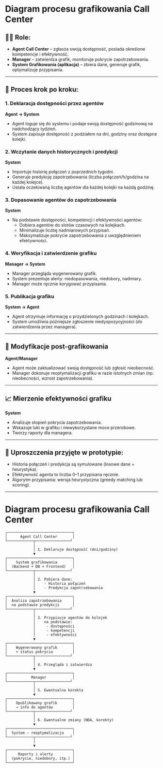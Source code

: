 # Diagram procesu grafikowania Call Center

## 🧑‍💼 Role:
- **Agent Call Center** – zgłasza swoją dostępność, posiada określone kompetencje i efektywność.
- **Manager** – zatwierdza grafik, monitoruje pokrycie zapotrzebowania.
- **System Grafikowania (aplikacja)** – zbiera dane, generuje grafik, optymalizuje przypisania.

---

## 🔁 Proces krok po kroku:

### 1. Deklaracja dostępności przez agentów
**Agent → System**
- Agent loguje się do systemu i podaje swoją dostępność godzinową na nadchodzący tydzień.
- System zapisuje dostępność z podziałem na dni, godziny oraz dostępne kolejki.

### 2. Wczytanie danych historycznych i predykcji
**System**
- Importuje historię połączeń z poprzednich tygodni.
- Generuje predykcję zapotrzebowania (liczba połączeń/h/godzina na każdej kolejce).
- Ustala oczekiwaną liczbę agentów dla każdej kolejki na każdą godzinę.

### 3. Dopasowanie agentów do zapotrzebowania
**System**
- Na podstawie dostępności, kompetencji i efektywności agentów:
    - Dobiera agentów do slotów czasowych na kolejkach.
    - Minimalizuje liczbę nadmiarowych przypisań.
    - Maksymalizuje pokrycie zapotrzebowania z uwzględnieniem efektywności.

### 4. Weryfikacja i zatwierdzenie grafiku
**Manager → System**
- Manager przegląda wygenerowany grafik.
- System prezentuje alerty: niedopasowania, niedobory, nadmiary.
- Manager może ręcznie korygować przypisania.

### 5. Publikacja grafiku
**System → Agent**
- Agent otrzymuje informację o przydzielonych godzinach i kolejkach.
- System umożliwia późniejsze zgłoszenie niedyspozycyjności (do zatwierdzenia przez managera).

---

## 🔄 Modyfikacje post-grafikowania
**Agent/Manager**
- Agent może zaktualizować swoją dostępność lub zgłosić nieobecność.
- Manager dokonuje reoptymalizacji grafiku w razie istotnych zmian (np. nieobecności, wzrost zapotrzebowania).

---

## 📈 Mierzenie efektywności grafiku
**System**
- Analizuje stopień pokrycia zapotrzebowania.
- Wskazuje luki w grafiku i niewykorzystane moce przerobowe.
- Tworzy raporty dla managera.

---

## 🧠 Uproszczenia przyjęte w prototypie:
- Historia połączeń i predykcja są symulowane (losowe dane + heurystyka).
- Efektywność agenta to liczba 0–1 przypisana ręcznie.
- Algorytm przypisania: wersja heurystyczna (greedy matching lub scoring).

---

# Diagram procesu grafikowania Call Center

```text
┌──────────────────────────────┐
│      Agent Call Center       │
└────────────┬────────────────┘
             │
             │ 1. Deklaruje dostępność (dni/godziny)
             ▼
┌──────────────────────────────┐
│    System grafikowania       │
│  (Backend + DB + Frontend)   │
└────────────┬────────────────┘
             │
             │ 2. Pobiera dane:
             │    - Historia połączeń
             │    - Predykcja zapotrzebowania
             ▼
┌──────────────────────────────┐
│  Analiza zapotrzebowania     │
│  na podstawie predykcji      │
└────────────┬────────────────┘
             │
             │ 3. Przypisuje agentów do kolejek
             │    na podstawie:
             │     - dostępności
             │     - kompetencji
             │     - efektywności
             ▼
┌──────────────────────────────┐
│    Wygenerowany grafik       │
│    + status pokrycia         │
└────────────┬────────────────┘
             │
             │ 4. Przegląda i zatwierdza
             ▼
┌──────────────────────────────┐
│           Manager            │
└────────────┬────────────────┘
             │
             │ 5. Ewentualna korekta
             ▼
┌──────────────────────────────┐
│    Opublikowany grafik       │
│    → info do agentów         │
└────────────┬────────────────┘
             │
             │ 6. Ewentualne zmiany (NDA, korekty)
             ▼
┌──────────────────────────────┐
│  System – reoptymalizacja    │
└────────────┬────────────────┘
             │
             ▼
┌──────────────────────────────┐
│     Raporty i alerty         │
│  (pokrycie, niedobory, itp.) │
└──────────────────────────────┘
```
